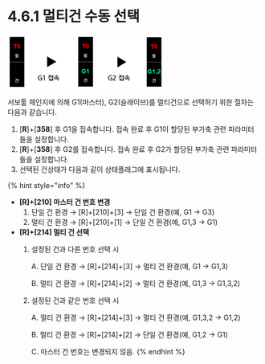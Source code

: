 # 4.6.1 멀티건 수동 선택

![](<../../.gitbook/assets/image (32).png>)

서보툴 체인지에 의해 G1(마스터), G2(슬래이브)를 멀티건으로 선택하기 위한 절차는 다음과 같습니다.

1. \[**R**]+\[**358**] 후 G1을 접속합니다. 접속 완료 후 G1이 할당된 부가축 관련 파라미터들을 설정합니다.
2. \[**R**]+\[**358**] 후 G2를 접속합니다. 접속 완료 후 G2가 할당된 부가축 관련 파라미터들을 설정합니다.
3. 선택된 건상태가 다음과 같이 상태플래그에 표시됩니다.

{% hint style="info" %}
* **\[R]+\[210] 마스터 건 번호 변경**
  1. 단일 건 환경 → \[R]+\[210]+\[3] → 단일 건 환경(예, G1 → G3)
  2. 멀티 건 환경 → \[R]+\[210]+\[1] → 단일 건 환경(예, G1,3 → G1)
* **\[R]+\[214] 멀티 건 선택**
  1.  설정된 건과 다른 번호 선택 시

      A. 단일 건 환경 → \[R]+\[214]+\[3] → 멀티 건 환경(예, G1 → G1,3)

      B. 멀티 건 환경 → \[R]+\[214]+\[2] → 멀티 건 환경(예, G1,3 → G1,3,2)
  2.  설정된 건과 같은 번호 선택 시

      A. 멀티 건 환경 → \[R]+\[214]+\[3] → 멀티 건 환경(예, G1,3,2 → G1,2)

      B. 멀티 건 환경 → \[R]+\[214]+\[2] → 단일 건 환경(예, G1,2 → G1)

      C. 마스터 건 번호는 변경되지 않음.
{% endhint %}
